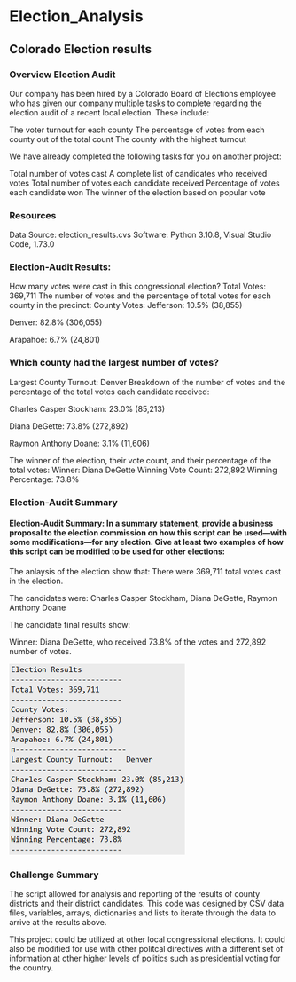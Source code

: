 # Election_Analysis
## Colorado Election results 

### Overview Election Audit
Our company has been hired by a Colorado Board of Elections employee who has given our company multiple tasks to complete regarding the election audit of a recent local election. These include:

   The voter turnout for each county
   The percentage of votes from each county out of the total count
   The county with the highest turnout
    
   We have already completed the following tasks for you on another project:

   Total number of votes cast
   A complete list of candidates who received votes
   Total number of votes each candidate received
   Percentage of votes each candidate won
   The winner of the election based on popular vote

###   Resources
   Data Source:  election_results.cvs
   Software:  Python 3.10.8, Visual Studio Code, 1.73.0

###   Election-Audit Results: 
   How many votes were cast in this congressional election?
   Total Votes: 369,711
   The number of votes and the percentage of total votes for each county in the precinct:
   County Votes:
   Jefferson: 10.5% (38,855)

   Denver: 82.8% (306,055)

   Arapahoe: 6.7% (24,801)
  
###  Which county had the largest number of votes?
   Largest County Turnout:   Denver
   Breakdown of the number of votes and the percentage of the total votes each candidate received:
   
   Charles Casper Stockham: 23.0% (85,213)
  
   Diana DeGette: 73.8% (272,892)

   Raymon Anthony Doane: 3.1% (11,606)

   The winner of the election, their vote count, and their percentage of the total votes:
   Winner: Diana DeGette
   Winning Vote Count: 272,892
   Winning Percentage: 73.8%
                
                



###  Election-Audit Summary

#### Election-Audit Summary: In a summary statement, provide a business proposal to the election commission on how this script can be used—with some modifications—for any election. Give at least two examples of how this script can be modified to be used for other elections:

   The anlaysis of the election show that:
                There were 369,711 total votes cast in the election.
                
   The candidates were:
                Charles Casper Stockham, Diana DeGette, Raymon Anthony Doane

   The candidate final results show:
        
   Winner: Diana DeGette, who received 73.8% of the votes and  272,892 number of votes.
   
   ![Election_Results](https://github.com/hansonj34/Election_Analysis/blob/main/election_results.txt.png)
   


###  Challenge Summary
   The script allowed for analysis and reporting of the results of county districts and their district candidates.  This code was designed by CSV data files,              variables, arrays, dictionaries and lists to iterate through the data to arrive at the results above.

   This project could be utilized at other local congressional elections. It could also be modified for use with other politcal directives with a different set of        information at other higher levels of politics such as presidential voting for the country.
